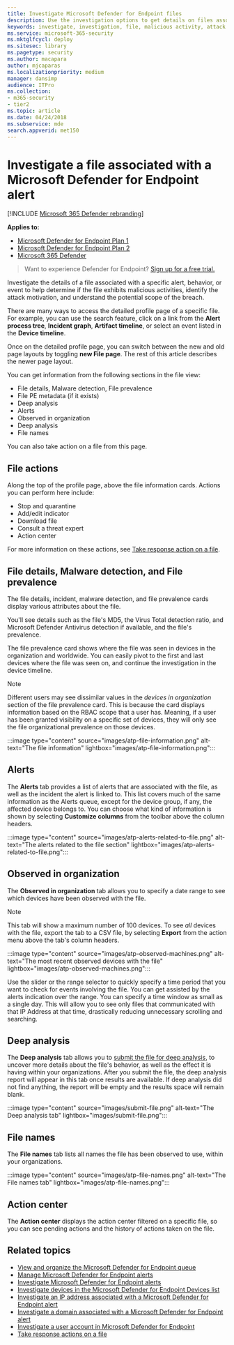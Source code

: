 ```yaml
---
title: Investigate Microsoft Defender for Endpoint files
description: Use the investigation options to get details on files associated with alerts, behaviors, or events.
keywords: investigate, investigation, file, malicious activity, attack motivation, deep analysis, deep analysis report
ms.service: microsoft-365-security
ms.mktglfcycl: deploy
ms.sitesec: library
ms.pagetype: security
ms.author: macapara
author: mjcaparas
ms.localizationpriority: medium
manager: dansimp
audience: ITPro
ms.collection: 
- m365-security
- tier2
ms.topic: article
ms.date: 04/24/2018
ms.subservice: mde
search.appverid: met150
---
```


# Investigate a file associated with a Microsoft Defender for Endpoint alert

[!INCLUDE [Microsoft 365 Defender rebranding](../../includes/microsoft-defender.md)]

**Applies to:**
- [Microsoft Defender for Endpoint Plan 1](https://go.microsoft.com/fwlink/p/?linkid=2154037)
- [Microsoft Defender for Endpoint Plan 2](https://go.microsoft.com/fwlink/p/?linkid=2154037)
- [Microsoft 365 Defender](https://go.microsoft.com/fwlink/?linkid=2118804)


> Want to experience Defender for Endpoint? [Sign up for a free trial.](https://signup.microsoft.com/create-account/signup?products=7f379fee-c4f9-4278-b0a1-e4c8c2fcdf7e&ru=https://aka.ms/MDEp2OpenTrial?ocid=docs-wdatp-investigatefiles-abovefoldlink)

Investigate the details of a file associated with a specific alert, behavior, or event to help determine if the file exhibits malicious activities, identify the attack motivation, and understand the potential scope of the breach.

There are many ways to access the detailed profile page of a specific file. For example, you can  use the search feature, click on a link from the **Alert process tree**, **Incident graph**, **Artifact timeline**, or select an event listed in the **Device timeline**.

Once on the detailed profile page, you can switch between the new and old page layouts by toggling **new File page**. The rest of this article describes the newer page layout.

You can get information from the following sections in the file view:

- File details, Malware detection, File prevalence
- File PE metadata (if it exists)
- Deep analysis
- Alerts
- Observed in organization
- Deep analysis
- File names

You can also take action on a file from this page.

## File actions

Along the top of the profile page, above the file information cards. Actions you can perform here include:

- Stop and quarantine
- Add/edit indicator
- Download file
- Consult a threat expert
- Action center

For more information on these actions, see [Take response action on a file](respond-file-alerts.md).

## File details, Malware detection, and File prevalence

The file details, incident, malware detection, and file prevalence cards display various attributes about the file.

You'll see details such as the file's MD5, the Virus Total detection ratio, and Microsoft Defender Antivirus detection if available, and the file's prevalence.

The file prevalence card shows where the file was seen in devices in the organization and worldwide. You can easily pivot to the first and last devices where the file was seen on, and continue the investigation in the device timeline. 

> [!NOTE]
> Different users may see dissimilar values in the *devices in organization* section of the file prevalence card. This is because the card displays information based on the RBAC scope that a user has. Meaning, if a user has been granted visibility on a specific set of devices, they will only see the file organizational prevalence on those devices.

:::image type="content" source="images/atp-file-information.png" alt-text="The file information" lightbox="images/atp-file-information.png":::

## Alerts

The **Alerts** tab provides a list of alerts that are associated with the file, as well as the incident the alert is linked to. This list covers much of the same information as the Alerts queue, except for the device group, if any, the affected device belongs to. You can choose what kind of information is shown by selecting **Customize columns** from the toolbar above the column headers.

:::image type="content" source="images/atp-alerts-related-to-file.png" alt-text="The alerts related to the file section" lightbox="images/atp-alerts-related-to-file.png":::

## Observed in organization

The **Observed in organization** tab allows you to specify a date range to see which devices have been observed with the file.

> [!NOTE]
> This tab will show a maximum number of 100 devices. To see _all_ devices with the file, export the tab to a CSV file, by selecting **Export** from the action menu above the tab's column headers.

:::image type="content" source="images/atp-observed-machines.png" alt-text="The most recent observed devices with the file" lightbox="images/atp-observed-machines.png":::

Use the slider or the range selector to quickly specify a time period that you want to check for events involving the file. You can get assisted by the alerts indication over the range. You can specify a time window as small as a single day. This will allow you to see only files that communicated with that IP Address at that time, drastically reducing unnecessary scrolling and searching.

## Deep analysis

The **Deep analysis** tab allows you to [submit the file for deep analysis](respond-file-alerts.md#deep-analysis), to uncover more details about the file's behavior, as well as the effect it is having within your organizations. After you submit the file, the deep analysis report will appear in this tab once results are available. If deep analysis did not find anything, the report will be empty and the results space will remain blank.

:::image type="content" source="images/submit-file.png" alt-text="The Deep analysis tab" lightbox="images/submit-file.png":::

## File names

The **File names** tab lists all names the file has been observed to use, within your organizations.

:::image type="content" source="images/atp-file-names.png" alt-text="The File names tab" lightbox="images/atp-file-names.png":::

## Action center

The **Action center** displays the action center filtered on a specific file, so you can see pending actions and the history of actions taken on the file.

## Related topics

- [View and organize the Microsoft Defender for Endpoint queue](alerts-queue.md)
- [Manage Microsoft Defender for Endpoint alerts](manage-alerts.md)
- [Investigate Microsoft Defender for Endpoint alerts](investigate-alerts.md)
- [Investigate devices in the Microsoft Defender for Endpoint Devices list](investigate-machines.md)
- [Investigate an IP address associated with a Microsoft Defender for Endpoint alert](investigate-ip.md)
- [Investigate a domain associated with a Microsoft Defender for Endpoint alert](investigate-domain.md)
- [Investigate a user account in Microsoft Defender for Endpoint](investigate-user.md)
- [Take response actions on a file](respond-file-alerts.md)
